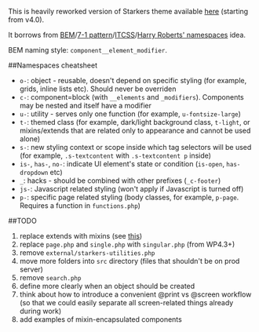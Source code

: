 This is heavily reworked version of Starkers theme available [here](https://github.com/viewportindustries/starkers) (starting from v4.0).

It borrows from [BEM](http://www.bem.info)/[7-1 pattern](https://sass-guidelin.es/#architecture)/[ITCSS](https://speakerdeck.com/dafed/managing-css-projects-with-itcss)/[Harry Roberts' namespaces](http://csswizardry.com/2015/03/more-transparent-ui-code-with-namespaces/#the-namespaces) idea.

BEM naming style: `component__element_modifier`.

##Namespaces cheatsheet

- `o-`: object - reusable, doesn't depend on specific styling (for example, grids, inline lists etc). Should never be overriden
- `c-`: component=block (with `__elements` and `_modifiers`). Components may be nested and itself have a modifier
- `u-`: utility - serves only one function (for example, `u-fontsize-large`)
- `t-`: themed class (for example, dark/light background class, `t-light`, or mixins/extends that are related only to appearance and cannot be used alone)
- `s-`: new styling context or scope inside which tag selectors will be used (for example, `.s-textcontent` with `.s-textcontent p` inside)
- `is-`, `has-`, `no-`: indicate UI element's state or condition (`is-open`, `has-dropdown` etc)
- `_`: hacks - should be combined with other prefixes (`_c-footer`)
- `js-`: Javascript related styling (won't apply if Javascript is turned off)
- `p-`: specific page related styling (body classes, for example, `p-page`. Requires a function in `functions.php`)

##TODO

1. replace extends with mixins (see [this](http://csswizardry.com/2016/02/mixins-better-for-performance/))
2. replace `page.php` and `single.php` with `singular.php` (from WP4.3+)
3. remove `external/starkers-utilities.php`
4. move more folders into `src` directory (files that shouldn't be on prod server)
5. remove `search.php`
6. define more clearly when an object should be created
7. think about how to introduce a convenient @print vs @screen workflow (so that we could easily separate all screen-related things already during work)
8. add examples of mixin-encapsulated components
